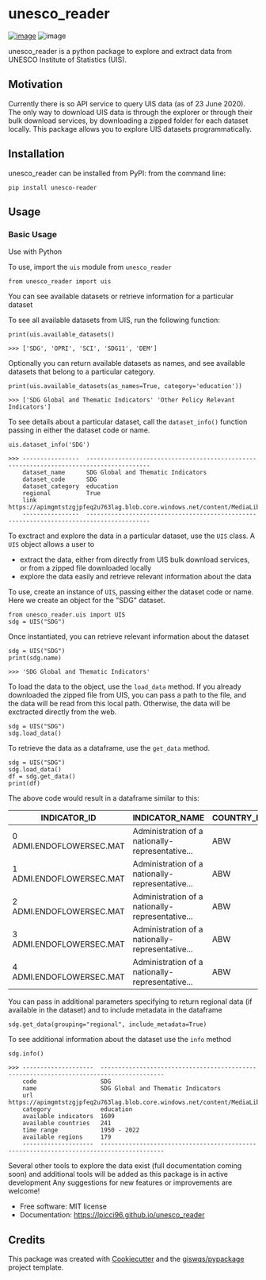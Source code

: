 # unesco_reader


[![image](https://img.shields.io/pypi/v/unesco_reader.svg)](https://pypi.python.org/pypi/unesco_reader)
![image](https://img.shields.io/pypi/dm/unesco-reader)


unesco_reader is a python package to explore and extract data from UNESCO Institute of Statistics (UIS). 

## Motivation

Currently there is so API service to query UIS data (as of 23 June 2020). 
The only way to download UIS data is through the explorer or through their bulk download services,
by downloading a zipped folder for each dataset locally. 
This package allows you to explore UIS datasets programmatically.


Installation
------------

unesco_reader can be installed from PyPI: from the command line:

```
pip install unesco-reader
```

Usage
-----

### Basic Usage

Use with Python

To use, import the `uis` module from `unesco_reader`
```
from unesco_reader import uis
```

You can see available datasets or retrieve information for a particular dataset

To see all available datasets from UIS, run the following function:

```
print(uis.available_datasets()

>>> ['SDG', 'OPRI', 'SCI', 'SDG11', 'DEM']
```

Optionally you can return available datasets as names, and see available datasets that belong to a particular category.

```
print(uis.available_datasets(as_names=True, category='education'))

>>> ['SDG Global and Thematic Indicators' 'Other Policy Relevant Indicators']
```

To see details about a particular dataset, call the `dataset_info()` function passing in either the dataset code or name.
```
uis.dataset_info('SDG')

>>> ----------------  ----------------------------------------------------------------------------------------
    dataset_name      SDG Global and Thematic Indicators
    dataset_code      SDG
    dataset_category  education
    regional          True
    link              https://apimgmtstzgjpfeq2u763lag.blob.core.windows.net/content/MediaLibrary/bdds/SDG.zip
    ----------------  ----------------------------------------------------------------------------------------
```

To exctract and explore the data in a particular dataset, use the `UIS` class. A `UIS` object allows a user to 
- extract the data, either from directly from UIS bulk download services, or from a zipped file downloaded locally
- explore the data easily and retrieve relevant information about the data

To use, create an instance of `UIS`, passing either the dataset code or name. Here we create an object for the "SDG" dataset.

```
from unesco_reader.uis import UIS
sdg = UIS("SDG")
```

Once instantiated, you can retrieve relevant information about the dataset

```
sdg = UIS("SDG")
print(sdg.name)

>>> 'SDG Global and Thematic Indicators'
```

To load the data to the object, use the `load_data` method. If you already downloaded the zipped file from UIS, you can pass
a path to the file, and the data will be read from this local path. Otherwise, the data will be exctracted directly from the web.

```
sdg = UIS("SDG")
sdg.load_data()
```

To retrieve the data as a dataframe, use the `get_data` method. 

```
sdg = UIS("SDG")
sdg.load_data()
df = sdg.get_data()
print(df)
```
The above code would result in a dataframe similar to this:

| INDICATOR_ID              | INDICATOR_NAME                                   | COUNTRY_ID | COUNTRY_NAME | YEAR | VALUE |
| ------------------------- | ------------------------------------------------ | ---------- | ------------ | ---- | ----- |
| 0  ADMI.ENDOFLOWERSEC.MAT | Administration of a nationally-representative... | ABW        | Aruba        | 2014 | 0.0   |
| 1  ADMI.ENDOFLOWERSEC.MAT | Administration of a nationally-representative... | ABW        | Aruba        | 2015 | 0.0   |
| 2  ADMI.ENDOFLOWERSEC.MAT | Administration of a nationally-representative... | ABW        | Aruba        | 2016 | 0.0   |
| 3  ADMI.ENDOFLOWERSEC.MAT | Administration of a nationally-representative... | ABW        | Aruba        | 2017 | 0.0   |
| 4  ADMI.ENDOFLOWERSEC.MAT | Administration of a nationally-representative... | ABW        | Aruba        | 2018 | 0.0   |


You can pass in additional parameters specifying to return regional data (if available in the dataset) and to include metadata in the dataframe

```
sdg.get_data(grouping="regional", include_metadata=True)
```

To see additional information about the dataset use the `info` method

```
sdg.info()

>>> --------------------  ----------------------------------------------------------------------------------------
    code                  SDG
    name                  SDG Global and Thematic Indicators
    url                   https://apimgmtstzgjpfeq2u763lag.blob.core.windows.net/content/MediaLibrary/bdds/SDG.zip
    category              education
    available indicators  1609
    available countries   241
    time range            1950 - 2022
    available regions     179
    --------------------  ----------------------------------------------------------------------------------------
```

Several other tools to explore the data exist (full documentation coming soon) and additional tools will be added as this package is in active development
Any suggestions for new features or improvements are welcome!



-   Free software: MIT license
-   Documentation: https://lpicci96.github.io/unesco_reader
    

## Credits

This package was created with [Cookiecutter](https://github.com/cookiecutter/cookiecutter) and the [giswqs/pypackage](https://github.com/giswqs/pypackage) project template.
